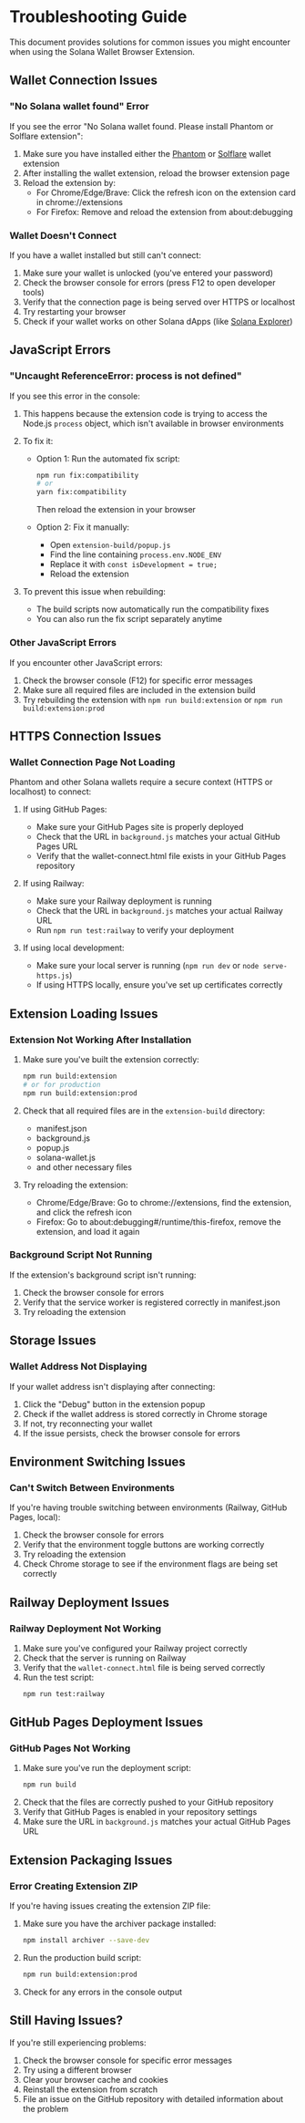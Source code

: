 # Troubleshooting Guide

This document provides solutions for common issues you might encounter when using the Solana Wallet Browser Extension.

## Wallet Connection Issues

### "No Solana wallet found" Error

If you see the error "No Solana wallet found. Please install Phantom or Solflare extension":

1. Make sure you have installed either the [Phantom](https://phantom.app/) or [Solflare](https://solflare.com/) wallet extension
2. After installing the wallet extension, reload the browser extension page
3. Reload the extension by:
   - For Chrome/Edge/Brave: Click the refresh icon on the extension card in chrome://extensions
   - For Firefox: Remove and reload the extension from about:debugging

### Wallet Doesn't Connect

If you have a wallet installed but still can't connect:

1. Make sure your wallet is unlocked (you've entered your password)
2. Check the browser console for errors (press F12 to open developer tools)
3. Verify that the connection page is being served over HTTPS or localhost
4. Try restarting your browser
5. Check if your wallet works on other Solana dApps (like [Solana Explorer](https://explorer.solana.com/))

## JavaScript Errors

### "Uncaught ReferenceError: process is not defined"

If you see this error in the console:

1. This happens because the extension code is trying to access the Node.js `process` object, which isn't available in browser environments
2. To fix it:
   - Option 1: Run the automated fix script:
     ```bash
     npm run fix:compatibility
     # or
     yarn fix:compatibility
     ```
     Then reload the extension in your browser
   
   - Option 2: Fix it manually:
     - Open `extension-build/popup.js`
     - Find the line containing `process.env.NODE_ENV`
     - Replace it with `const isDevelopment = true;`
     - Reload the extension

3. To prevent this issue when rebuilding:
   - The build scripts now automatically run the compatibility fixes
   - You can also run the fix script separately anytime

### Other JavaScript Errors

If you encounter other JavaScript errors:

1. Check the browser console (F12) for specific error messages
2. Make sure all required files are included in the extension build
3. Try rebuilding the extension with `npm run build:extension` or `npm run build:extension:prod`

## HTTPS Connection Issues

### Wallet Connection Page Not Loading

Phantom and other Solana wallets require a secure context (HTTPS or localhost) to connect:

1. If using GitHub Pages:
   - Make sure your GitHub Pages site is properly deployed
   - Check that the URL in `background.js` matches your actual GitHub Pages URL
   - Verify that the wallet-connect.html file exists in your GitHub Pages repository

2. If using Railway:
   - Make sure your Railway deployment is running
   - Check that the URL in `background.js` matches your actual Railway URL
   - Run `npm run test:railway` to verify your deployment

3. If using local development:
   - Make sure your local server is running (`npm run dev` or `node serve-https.js`)
   - If using HTTPS locally, ensure you've set up certificates correctly

## Extension Loading Issues

### Extension Not Working After Installation

1. Make sure you've built the extension correctly:
   ```bash
   npm run build:extension
   # or for production
   npm run build:extension:prod
   ```

2. Check that all required files are in the `extension-build` directory:
   - manifest.json
   - background.js
   - popup.js
   - solana-wallet.js
   - and other necessary files

3. Try reloading the extension:
   - Chrome/Edge/Brave: Go to chrome://extensions, find the extension, and click the refresh icon
   - Firefox: Go to about:debugging#/runtime/this-firefox, remove the extension, and load it again

### Background Script Not Running

If the extension's background script isn't running:

1. Check the browser console for errors
2. Verify that the service worker is registered correctly in manifest.json
3. Try reloading the extension

## Storage Issues

### Wallet Address Not Displaying

If your wallet address isn't displaying after connecting:

1. Click the "Debug" button in the extension popup
2. Check if the wallet address is stored correctly in Chrome storage
3. If not, try reconnecting your wallet
4. If the issue persists, check the browser console for errors

## Environment Switching Issues

### Can't Switch Between Environments

If you're having trouble switching between environments (Railway, GitHub Pages, local):

1. Check the browser console for errors
2. Verify that the environment toggle buttons are working correctly
3. Try reloading the extension
4. Check Chrome storage to see if the environment flags are being set correctly

## Railway Deployment Issues

### Railway Deployment Not Working

1. Make sure you've configured your Railway project correctly
2. Check that the server is running on Railway
3. Verify that the `wallet-connect.html` file is being served correctly
4. Run the test script:
   ```bash
   npm run test:railway
   ```

## GitHub Pages Deployment Issues

### GitHub Pages Not Working

1. Make sure you've run the deployment script:
   ```bash
   npm run build
   ```
2. Check that the files are correctly pushed to your GitHub repository
3. Verify that GitHub Pages is enabled in your repository settings
4. Make sure the URL in `background.js` matches your actual GitHub Pages URL

## Extension Packaging Issues

### Error Creating Extension ZIP

If you're having issues creating the extension ZIP file:

1. Make sure you have the archiver package installed:
   ```bash
   npm install archiver --save-dev
   ```
2. Run the production build script:
   ```bash
   npm run build:extension:prod
   ```
3. Check for any errors in the console output

## Still Having Issues?

If you're still experiencing problems:

1. Check the browser console for specific error messages
2. Try using a different browser
3. Clear your browser cache and cookies
4. Reinstall the extension from scratch
5. File an issue on the GitHub repository with detailed information about the problem 